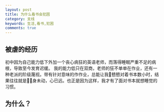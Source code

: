 ```yaml
---
layout: post
title: 为什么看书会犯困
category: 支线
keywords: 生活,看书,犯困
comments: true
---
```


## 被虐的经历

初中因为自己能力低下外加一个丧心病狂的英语老师，而落得睡眠严重不足的病根，导致至今发育迟缓。
我的能力低只在双商，老师的狂不单单在作业，还有一种老派的阶级蔑视。带有针对意味的作作业，总能让我戆戆对着书本数小时，结果往往就是身未动，心已远。也正是因为这样，我才有了面对书本就想睡觉的习惯。

## 为什么？
